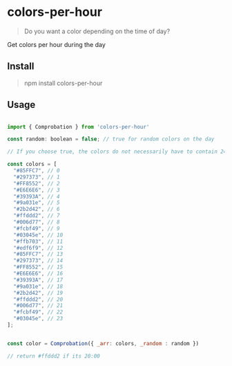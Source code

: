 # colors-per-hour

> Do you want a color depending on the time of day?

Get colors per hour during the day


## Install

> npm install colors-per-hour


## Usage


```js

import { Comprobation } from 'colors-per-hour'

const random: boolean = false; // true for random colors on the day

// If you choose true, the colors do not necessarily have to contain 24 colors; otherwise 24 colors are     required

const colors = [
  "#85FFC7", // 0
  "#297373", // 1
  "#FF8552", // 2
  "#E6E6E6", // 3
  "#39393A", // 4
  "#9a031e", // 5
  "#2b2d42", // 6
  "#ffddd2", // 7
  "#006d77", // 8
  "#fcbf49", // 9
  "#03045e", // 10
  "#ffb703", // 11
  "#edf6f9", // 12
  "#85FFC7", // 13
  "#297373", // 14
  "#FF8552", // 15
  "#E6E6E6", // 16
  "#39393A", // 17
  "#9a031e", // 18
  "#2b2d42", // 19
  "#ffddd2", // 20
  "#006d77", // 21
  "#fcbf49", // 22
  "#03045e", // 23
];


const color = Comprobation({ _arr: colors, _random : random })

// return #ffddd2 if its 20:00 

```
